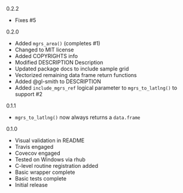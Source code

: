 0.2.2

* Fixes #5

0.2.0

* Added `mgrs_area()` (completes #1)
* Changed to MIT license
* Added COPYRIGHTS info
* Modified DESCRIPTION Description
* Updated package docs to include sample grid
* Vectorized remaining data frame return functions
* Added @gl-smith to DESCRIPTION
* Added `include_mgrs_ref` logical parameter to `mgrs_to_latlng()`
  to support #2

0.1.1

* `mgrs_to_latlng()` now always returns a `data.frame`

0.1.0 

* Visual validation in README
* Travis engaged
* Covecov engaged
* Tested on Windows via rhub
* C-level routine registration added
* Basic wrapper complete
* Basic tests complete
* Initial release
